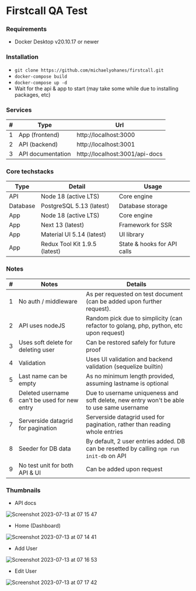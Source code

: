 # Firstcall QA Test

### Requirements
- Docker Desktop v20.10.17 or newer

### Installation
- `git clone https://github.com/michaelyohanes/firstcall.git`
- `docker-compose build`
- `docker-compose up -d`
- Wait for the api & app to start (may take some while due to installing packages, etc)

### Services
| #  | Type                   | Url                                             |
|----|------------------------|-------------------------------------------------|
| 1  | App (frontend)         | http://localhost:3000                           |
| 2  | API (backend)          | http://localhost:3001                           |
| 3  | API documentation      | http://localhost:3001/api-docs                  |

### Core techstacks
| Type            | Detail                           | Usage                       |
|-----------------|----------------------------------|-----------------------------|
| API             | Node 18 (active LTS)             | Core engine                 |
| Database        | PostgreSQL 5.13 (latest)         | Database storage            |
| App             | Node 18 (active LTS)             | Core engine                 |
| App             | Next 13 (latest)                 | Framework for SSR           |
| App             | Material UI 5.14 (latest)        | UI library                  |
| App             | Redux Tool Kit 1.9.5 (latest)    | State & hooks for API calls |

### Notes
| #  | Notes                                            | Details                                                                                  |
|----|--------------------------------------------------|------------------------------------------------------------------------------------------|
| 1  | No auth / middleware                             | As per requested on test document (can be added upon further request).                   |
| 2  | API uses nodeJS                                  | Random pick due to simplicity (can refactor to golang, php, python, etc upon request)    |
| 3  | Uses soft delete for deleting user               | Can be restored safely for future proof                                                  |
| 4  | Validation                                       | Uses UI validation and backend validation (sequelize builtin)                            |
| 5  | Last name can be empty                           | As no minimum length provided, assuming lastname is optional                             |
| 6  | Deleted username can't be used for new entry     | Due to username uniqueness and soft delete, new entry won't be able to use same username |
| 7  | Serverside datagrid for pagination               | Serverside datagrid used for pagination, rather than reading whole entries               |
| 8  | Seeder for DB data                               | By default, 2 user entries added. DB can be resetted by calling `npm run init-db` on API |
| 9  | No test unit for both API & UI                   | Can be added upon request                                                                |


### Thumbnails
- API docs
  
![Screenshot 2023-07-13 at 07 15 47](https://github.com/michaelyohanes/firstcall/assets/24835724/ac4f285f-9487-4ab8-b183-4c931749367f)


- Home (Dashboard)
  
![Screenshot 2023-07-13 at 07 14 41](https://github.com/michaelyohanes/firstcall/assets/24835724/1e5ea1b3-23fc-4778-b6e3-2c35eecf512c)


- Add User  

![Screenshot 2023-07-13 at 07 16 53](https://github.com/michaelyohanes/firstcall/assets/24835724/40faa270-7f17-4b52-aff0-c199f962185f)


- Edit User

![Screenshot 2023-07-13 at 07 17 42](https://github.com/michaelyohanes/firstcall/assets/24835724/23a6a0f3-3343-4872-ac0b-576b3a1754de)

  
